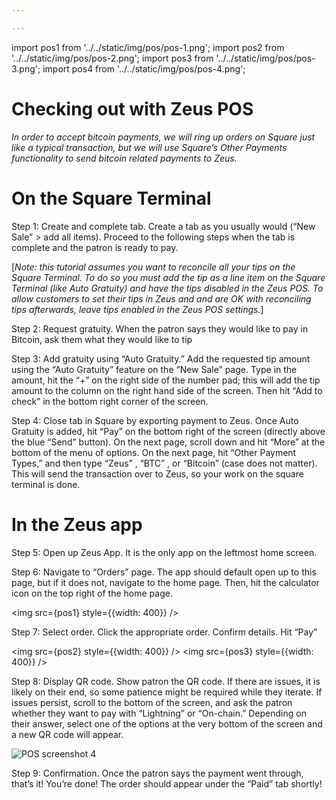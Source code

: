 ```yaml
---

---
```


import pos1 from '../../static/img/pos/pos-1.png';
import pos2 from '../../static/img/pos/pos-2.png';
import pos3 from '../../static/img/pos/pos-3.png';
import pos4 from '../../static/img/pos/pos-4.png';

# Checking out with Zeus POS

*In order to accept bitcoin payments, we will ring up orders on Square just like a typical transaction, but we will use Square’s Other Payments functionality to send bitcoin related payments to Zeus.*

# On the Square Terminal

Step 1: Create and complete tab. Create a tab as you usually would (“New Sale” > add all items). Proceed to the following steps when the tab is complete and the patron is ready to pay.

[*Note: this tutorial assumes you want to reconcile all your tips on the Square Terminal. To do so you must add the tip as a line item on the Square Terminal (like Auto Gratuity) and have the tips disabled in the Zeus POS. To allow customers to set their tips in Zeus and and are OK with reconciling tips afterwards, leave tips enabled in the Zeus POS settings.*]

Step 2: Request gratuity. When the patron says they would like to pay in Bitcoin, ask them what they would like to tip

Step 3: Add gratuity using “Auto Gratuity.” Add the requested tip amount using the “Auto Gratuity” feature on the “New Sale” page. Type in the amount, hit the “+” on the right side of the number pad; this will add the tip amount to the column on the right hand side of the screen. Then hit “Add to check” in the bottom right corner of the screen.

Step 4: Close tab in Square by exporting payment to Zeus. Once Auto Gratuity is added, hit “Pay” on the bottom right of the screen (directly above the blue “Send” button). On the next page, scroll down and hit “More” at the bottom of the menu of options. On the next page, hit “Other Payment Types,” and then type “Zeus” , “BTC” , or “Bitcoin” (case does not matter). This will send the transaction over to Zeus, so your work on the square terminal is done.

# In the Zeus app

Step 5: Open up Zeus App. It is the only app on the leftmost home screen. 

Step 6: Navigate to “Orders” page. The app should default open up to this page, but if it does not, navigate to the home page. Then, hit the calculator icon on the top right of the home page. 

<img src={pos1} style={{width: 400}} />

Step 7: Select order. Click the appropriate order. Confirm details. Hit “Pay”

<img src={pos2} style={{width: 400}} />
<img src={pos3} style={{width: 400}} />

Step 8: Display QR code. Show patron the QR code. If there are issues, it is likely on their end, so some patience might be required while they iterate. If issues persist, scroll to the bottom of the screen, and ask the patron whether they want to pay with “Lightning” or “On-chain.” Depending on their answer, select one of the options at the very bottom of the screen and a new QR code will appear.

![POS screenshot 4](../../static/img/pos/pos-4.png)

Step 9: Confirmation. Once the patron says the payment went through, that’s it! You’re done! The order should appear under the “Paid” tab shortly! 
